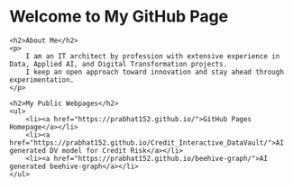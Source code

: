 <!DOCTYPE html>
<html lang="en">
<head>
    <meta charset="UTF-8">
    <meta name="viewport" content="width=device-width, initial-scale=1.0">
    <title>Prabhat's GitHub Page</title>
</head>
<body>
    <h1>Welcome to My GitHub Page</h1>
    
    <h2>About Me</h2>
    <p>
        I am an IT architect by profession with extensive experience in Data, Applied AI, and Digital Transformation projects.
        I keep an open approach toward innovation and stay ahead through experimentation.
    </p>

    <h2>My Public Webpages</h2>
    <ul>
        <li><a href="https://prabhat152.github.io/">GitHub Pages Homepage</a></li>
        <li><a href="https://prabhat152.github.io/Credit_Interactive_DataVault/">AI generated DV model for Credit Risk</a></li>
        <li><a href="https://prabhat152.github.io/beehive-graph/">AI generated beehive-graph</a></li>
    </ul>

</body>
</html>
